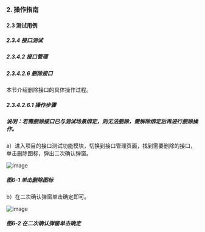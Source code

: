 ### 2. 操作指南

#### 2.3 测试用例

##### 2.3.4 接口测试

##### 2.3.4.2 接口管理

##### 2.3.4.2.6 删除接口

本节介绍删除接口的具体操作过程。

##### 2.3.4.2.6.1 操作步骤

##### 说明：若需删除接口已与测试场景绑定，则无法删除，需解除绑定后再进行删除操作。

a）进入项目的接口测试功能模块，切换到接口管理页面，找到需要删除的接口，单击删除图标，弹出二次确认弹窗。

![image](https://user-images.githubusercontent.com/79617492/189306884-29cd3f6e-89d2-4051-861b-0e961c3a4813.png)

##### 图6-1 单击删除图标

b）在二次确认弹窗单击确定即可。

![image](https://user-images.githubusercontent.com/79617492/189306899-1a39fa3a-2649-43de-b56a-b48ecc51d4f8.png)

##### 图6-2 在二次确认弹窗单击确定
